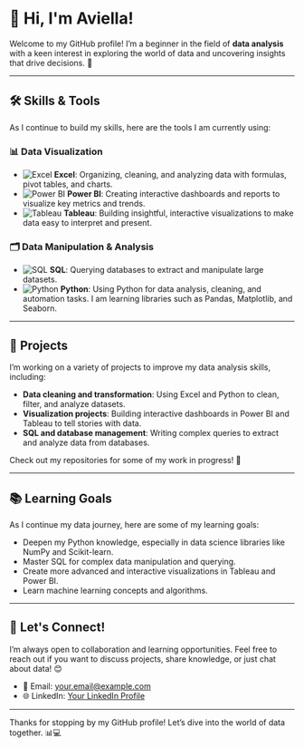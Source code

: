 # 👋 Hi, I'm Aviella!

Welcome to my GitHub profile! I’m a beginner in the field of **data analysis** with a keen interest in exploring the world of data and uncovering insights that drive decisions. 🚀

---

## 🛠️ Skills & Tools

As I continue to build my skills, here are the tools I am currently using:

### 📊 **Data Visualization**
- ![Excel](https://upload.wikimedia.org/wikipedia/commons/2/23/Excel_Logo_2013.svg) **Excel**: Organizing, cleaning, and analyzing data with formulas, pivot tables, and charts.
- ![Power BI](https://upload.wikimedia.org/wikipedia/commons/8/87/Power_BI_Logo_2020.png) **Power BI**: Creating interactive dashboards and reports to visualize key metrics and trends.
- ![Tableau](https://upload.wikimedia.org/wikipedia/commons/c/c9/Tableau_Logo.png) **Tableau**: Building insightful, interactive visualizations to make data easy to interpret and present.

### 🗂️ **Data Manipulation & Analysis**
- ![SQL](https://upload.wikimedia.org/wikipedia/commons/2/29/SQL_logo_2.svg) **SQL**: Querying databases to extract and manipulate large datasets.
- ![Python](https://upload.wikimedia.org/wikipedia/commons/c/c3/Python-logo-notext.svg) **Python**: Using Python for data analysis, cleaning, and automation tasks. I am learning libraries such as Pandas, Matplotlib, and Seaborn.

---

## 🎯 Projects

I’m working on a variety of projects to improve my data analysis skills, including:

- **Data cleaning and transformation**: Using Excel and Python to clean, filter, and analyze datasets.
- **Visualization projects**: Building interactive dashboards in Power BI and Tableau to tell stories with data.
- **SQL and database management**: Writing complex queries to extract and analyze data from databases.

Check out my repositories for some of my work in progress! 📂

---

## 📚 Learning Goals

As I continue my data journey, here are some of my learning goals:
- Deepen my Python knowledge, especially in data science libraries like NumPy and Scikit-learn.
- Master SQL for complex data manipulation and querying.
- Create more advanced and interactive visualizations in Tableau and Power BI.
- Learn machine learning concepts and algorithms.

---

## 🤝 Let's Connect!

I’m always open to collaboration and learning opportunities. Feel free to reach out if you want to discuss projects, share knowledge, or just chat about data! 😊

- 📧 Email: [your.email@example.com](mailto:your.email@example.com)
- 🌐 LinkedIn: [Your LinkedIn Profile](#)

---

Thanks for stopping by my GitHub profile! Let’s dive into the world of data together. 📊💻
